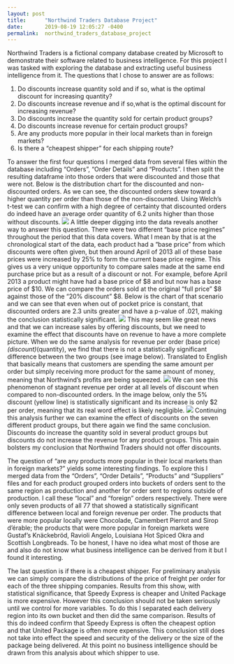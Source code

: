 ```yaml
---
layout: post
title:      "Northwind Traders Database Project"
date:       2019-08-19 12:05:27 -0400
permalink:  northwind_traders_database_project
---
```



Northwind Traders is a fictional company database created by Microsoft to demonstrate their software related to business intelligence. For this project I was tasked with exploring the database and extracting useful business intelligence from it. The questions that I chose to answer are as follows:

1. Do discounts increase quantity sold and if so, what is the optimal discount for increasing quantity?
2. Do discounts increase revenue and if so,what is the optimal discount for increasing revenue?
3. Do discounts increase the quantity sold for certain product groups?
4. Do discounts increase revenue for certain product groups?
5. Are any products more popular in their local markets than in foreign markets?
6. Is there a “cheapest shipper” for each shipping route?

To answer the first four questions I merged data from several files within the database including “Orders”, “Order Details” and “Products”. I then split the resulting dataframe into those orders that were discounted and those that were not. Below is the distribution chart for the discounted and non-discounted orders. As we can see, the discounted orders skew toward a higher quantity per order than those of the non-discounted. Using Welch’s t-test we can confirm with a high degree of certainty that discounted orders do indeed have an average order quantity of 6.2 units higher than those without discounts.
![](https://miro.medium.com/max/700/1*7pKLitNtQHpmicnAiSE_kg.png)
A little deeper digging into the data reveals another way to answer this question. There were two different “base price regimes” throughout the period that this data covers. What I mean by that is at the chronological start of the data, each product had a “base price” from which discounts were often given, but then around April of 2013 all of these base prices were increased by 25% to form the current base price regime. This gives us a very unique opportunity to compare sales made at the same end purchase price but as a result of a discount or not. For example, before April 2013 a product might have had a base price of $8 and but now has a base price of $10. We can compare the orders sold at the original “full price” $8 against those of the “20% discount” $8. Below is the chart of that scenario and we can see that even when out of pocket price is constant, that discounted orders are 2.3 units greater and have a p-value of .021, making the conclusion statistically significant.
![](https://miro.medium.com/max/700/1*UjzX29vjJgtEFILYY9COzA.png)
This may seem like great news and that we can increase sales by offering discounts, but we need to examine the effect that discounts have on revenue to have a more complete picture. When we do the same analysis for revenue per order (base price)*(discount)*(quantity), we find that there is not a statistically significant difference between the two groups (see image below). Translated to English that basically means that customers are spending the same amount per order but simply receiving more product for the same amount of money, meaning that Northwind’s profits are being squeezed.
![](https://miro.medium.com/max/700/1*0xQ1fhPoVN0V1f9wRF0woA.png)
We can see this phenomenon of stagnant revenue per order at all levels of discount when compared to non-discounted orders. In the image below, only the 5% discount (yellow line) is statistically significant and its increase is only $2 per order, meaning that its real word effect is likely negligible.
![](https://miro.medium.com/max/700/1*ro0-uBWE9dmZ4n0-OJVS1Q.png)
Continuing this analysis further we can examine the effect of discounts on the seven different product groups, but there again we find the same conclusion. Discounts do increase the quantity sold in several product groups but discounts do not increase the revenue for any product groups. This again bolsters my conclusion that Northwind Traders should not offer discounts.

The question of “are any products more popular in their local markets than in foreign markets?” yields some interesting findings. To explore this I merged data from the “Orders”, “Order Details”, “Products” and “Suppliers” files and for each product grouped orders into buckets of orders sent to the same region as production and another for order sent to regions outside of production. I call these “local” and “foreign” orders respectively. There were only seven products of all 77 that showed a statistically significant difference between local and foreign revenue per order. The products that were more popular locally were Chocolade, Camembert Pierrot and Sirop d’érable; the products that were more popular in foreign markets were Gustaf’s Knäckebröd, Ravioli Angelo, Louisiana Hot Spiced Okra and Scottish Longbreads. To be honest, I have no idea what most of those are and also do not know what business intelligence can be derived from it but I found it interesting.

The last question is if there is a cheapest shipper. For preliminary analysis we can simply compare the distributions of the price of freight per order for each of the three shipping companies. Results from this show, with statistical significance, that Speedy Express is cheaper and United Package is more expensive. However this conclusion should not be taken seriously until we control for more variables. To do this I separated each delivery region into its own bucket and then did the same comparison. Results of this do indeed confirm that Speedy Express is often the cheapest option and that United Package is often more expensive. This conclusion still does not take into effect the speed and security of the delivery or the size of the package being delivered. At this point no business intelligence should be drawn from this analysis about which shipper to use.
